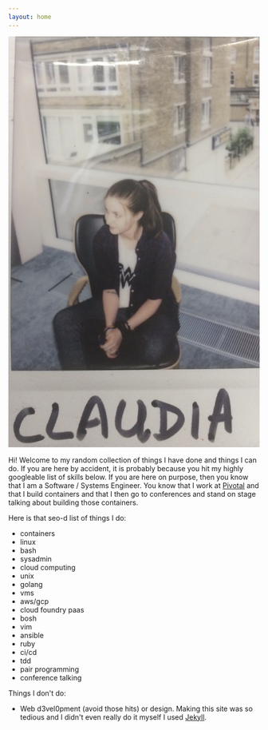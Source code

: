 ```yaml
---
layout: home
---
```

<div class="home">
<link rel="stylesheet" href="/css/mine.css">
<div>
<div class="home-div-right"><img class="avatar" src="/assets/images/me.jpg"></div>
<p>Hi! Welcome to my random collection of things I have done and things I can do. If you are here by accident, it is probably because you hit my
highly googleable list of skills below. If you are here on purpose, then you know
that I am a Software / Systems Engineer. You know that I work at <a href="https://pivotal.io/">Pivotal</a> and that I build
containers and that I then go to conferences and stand on stage talking about building those containers.
</p>

<p>
Here is that seo-d list of things I do:
<ul>
<li> containers </li>
<li> linux </li>
<li> bash </li>
<li> sysadmin </li>
<li> cloud computing </li>
<li> unix </li>
<li> golang </li>
<li> vms </li>
<li> aws/gcp </li>
<li> cloud foundry paas </li>
<li> bosh </li>
<li> vim </li>
<li> ansible </li>
<li> ruby </li>
<li> ci/cd </li>
<li> tdd </li>
<li> pair programming </li>
<li> conference talking </li>
</ul>
</p>

<p>
Things I don't do:
<ul>
<li> Web d3vel0pment (avoid those hits) or design. Making this site was so tedious and I didn't even really do it myself I used <a href="https://jekyllrb.com/">Jekyll</a>. </li>
</ul>
</p>
</div>
</div>
